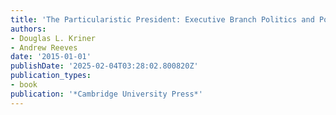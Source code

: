 ```yaml
---
title: 'The Particularistic President: Executive Branch Politics and Political Inequality'
authors:
- Douglas L. Kriner
- Andrew Reeves
date: '2015-01-01'
publishDate: '2025-02-04T03:28:02.800820Z'
publication_types:
- book
publication: '*Cambridge University Press*'
---
```

